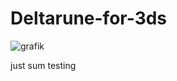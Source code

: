 # Deltarune-for-3ds

![grafik](https://github.com/user-attachments/assets/bfe0a289-2c35-4fee-8b24-8df0be056e1f)

just sum testing

